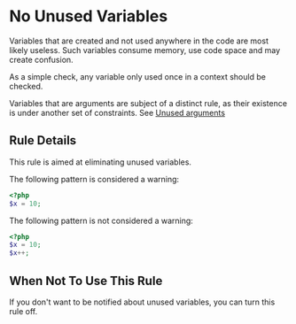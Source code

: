 <!-- Good Practices -->
# No Unused Variables

Variables that are created and not used anywhere in the code are most likely useless. Such variables consume memory, use code space and may create confusion.

As a simple check, any variable only used once in a context should be checked. 

Variables that are arguments are subject of a distinct rule, as their existence is under another set of constraints. See <a href="unused-arguments.md">Unused arguments</a>


## Rule Details

This rule is aimed at eliminating unused variables.

The following pattern is considered a warning:

```php
<?php
$x = 10; 

```


The following pattern is not considered a warning:

```php
<?php
$x = 10;
$x++;

```


## When Not To Use This Rule

If you don't want to be notified about unused variables, you can turn this rule off.
